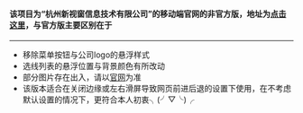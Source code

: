 #### 该项目为“杭州新视窗信息技术有限公司”的移动端官网的非官方版，地址为[点击这里](https://everend.github.io/Echo/index.html)，与官方版主要区别在于
---
* 移除菜单按钮与公司logo的悬浮样式
* 选线列表的悬浮位置与背景颜色有所改动
* 部分图片存在出入，请以[官网](http://wei.new-see.com)为准
* 该版本适合在关闭边缘或左右滑屏导致网页前进后退的设置下使用，在不考虑默认设置的情况下，更符合本人初衷╮(╯▽╰)╭
